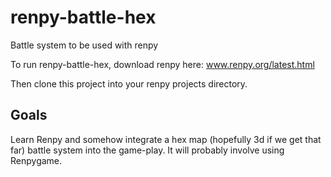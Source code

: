 renpy-battle-hex
================

Battle system to be used with renpy

To run renpy-battle-hex, download renpy here:
www.renpy.org/latest.html 

Then clone this project into your renpy projects directory.

Goals
----------------
Learn Renpy and somehow integrate a hex map (hopefully 3d if we get that far) battle system into the game-play. It will probably involve using Renpygame.
